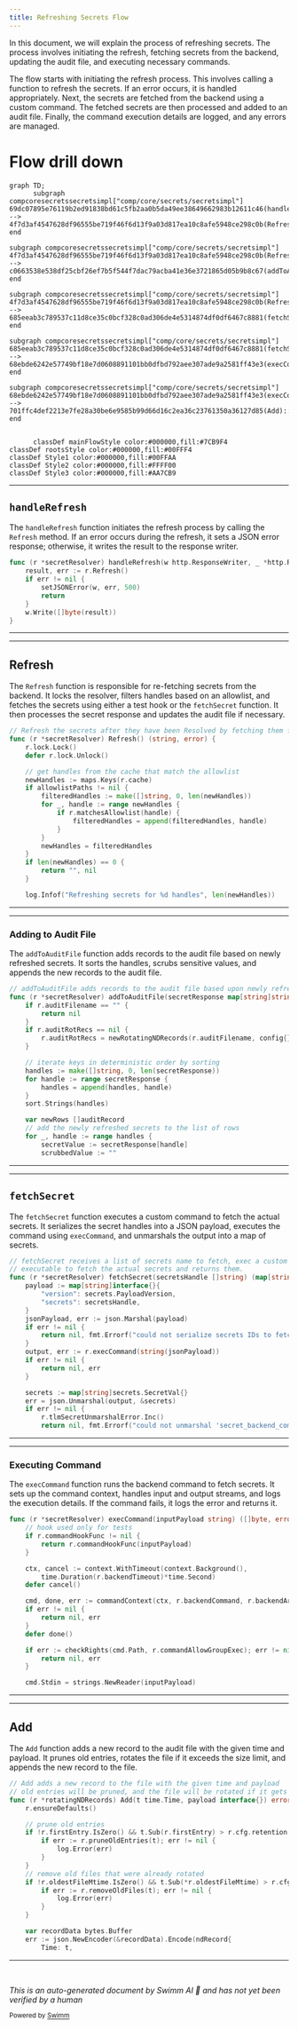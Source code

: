 ```yaml
---
title: Refreshing Secrets Flow
---
```

In this document, we will explain the process of refreshing secrets. The process involves initiating the refresh, fetching secrets from the backend, updating the audit file, and executing necessary commands.

The flow starts with initiating the refresh process. This involves calling a function to refresh the secrets. If an error occurs, it is handled appropriately. Next, the secrets are fetched from the backend using a custom command. The fetched secrets are then processed and added to an audit file. Finally, the command execution details are logged, and any errors are managed.

# Flow drill down

```mermaid
graph TD;
      subgraph compcoresecretssecretsimpl["comp/core/secrets/secretsimpl"]
69dc07895e76119b2ed91838bd61c5fb2aa0b5da49ee38649662983b12611c46(handleRefresh):::mainFlowStyle --> 4f7d3af4547628df96555be719f46f6d13f9a03d817ea10c8afe5948ce298c0b(Refresh):::mainFlowStyle
end

subgraph compcoresecretssecretsimpl["comp/core/secrets/secretsimpl"]
4f7d3af4547628df96555be719f46f6d13f9a03d817ea10c8afe5948ce298c0b(Refresh):::mainFlowStyle --> c0663538e538df25cbf26ef7b5f544f7dac79acba41e36e3721865d05b9b8c67(addToAuditFile)
end

subgraph compcoresecretssecretsimpl["comp/core/secrets/secretsimpl"]
4f7d3af4547628df96555be719f46f6d13f9a03d817ea10c8afe5948ce298c0b(Refresh):::mainFlowStyle --> 685eeab3c789537c11d8ce35c0bcf328c0ad306de4e5314874df0df6467c8881(fetchSecret):::mainFlowStyle
end

subgraph compcoresecretssecretsimpl["comp/core/secrets/secretsimpl"]
685eeab3c789537c11d8ce35c0bcf328c0ad306de4e5314874df0df6467c8881(fetchSecret):::mainFlowStyle --> 68ebde6242e57749bf18e7d0608891101bb0dfbd792aee307ade9a2581ff43e3(execCommand):::mainFlowStyle
end

subgraph compcoresecretssecretsimpl["comp/core/secrets/secretsimpl"]
68ebde6242e57749bf18e7d0608891101bb0dfbd792aee307ade9a2581ff43e3(execCommand):::mainFlowStyle --> 701ffc4def2213e7fe28a30be6e9585b99d66d16c2ea36c23761350a36127d85(Add):::mainFlowStyle
end


      classDef mainFlowStyle color:#000000,fill:#7CB9F4
classDef rootsStyle color:#000000,fill:#00FFF4
classDef Style1 color:#000000,fill:#00FFAA
classDef Style2 color:#000000,fill:#FFFF00
classDef Style3 color:#000000,fill:#AA7CB9
```

<SwmSnippet path="/comp/core/secrets/secretsimpl/secrets.go" line="150">

---

## <SwmToken path="comp/core/secrets/secretsimpl/secrets.go" pos="150:9:9" line-data="func (r *secretResolver) handleRefresh(w http.ResponseWriter, _ *http.Request) {">`handleRefresh`</SwmToken>

The <SwmToken path="comp/core/secrets/secretsimpl/secrets.go" pos="150:9:9" line-data="func (r *secretResolver) handleRefresh(w http.ResponseWriter, _ *http.Request) {">`handleRefresh`</SwmToken> function initiates the refresh process by calling the <SwmToken path="comp/core/secrets/secretsimpl/secrets.go" pos="151:10:10" line-data="	result, err := r.Refresh()">`Refresh`</SwmToken> method. If an error occurs during the refresh, it sets a JSON error response; otherwise, it writes the result to the response writer.

```go
func (r *secretResolver) handleRefresh(w http.ResponseWriter, _ *http.Request) {
	result, err := r.Refresh()
	if err != nil {
		setJSONError(w, err, 500)
		return
	}
	w.Write([]byte(result))
}
```

---

</SwmSnippet>

<SwmSnippet path="/comp/core/secrets/secretsimpl/secrets.go" line="439">

---

## Refresh

The <SwmToken path="comp/core/secrets/secretsimpl/secrets.go" pos="439:2:2" line-data="// Refresh the secrets after they have been Resolved by fetching them from the backend again">`Refresh`</SwmToken> function is responsible for re-fetching secrets from the backend. It locks the resolver, filters handles based on an allowlist, and fetches the secrets using either a test hook or the <SwmToken path="comp/core/secrets/secretsimpl/fetch_secret.go" pos="105:2:2" line-data="// fetchSecret receives a list of secrets name to fetch, exec a custom">`fetchSecret`</SwmToken> function. It then processes the secret response and updates the audit file if necessary.

```go
// Refresh the secrets after they have been Resolved by fetching them from the backend again
func (r *secretResolver) Refresh() (string, error) {
	r.lock.Lock()
	defer r.lock.Unlock()

	// get handles from the cache that match the allowlist
	newHandles := maps.Keys(r.cache)
	if allowlistPaths != nil {
		filteredHandles := make([]string, 0, len(newHandles))
		for _, handle := range newHandles {
			if r.matchesAllowlist(handle) {
				filteredHandles = append(filteredHandles, handle)
			}
		}
		newHandles = filteredHandles
	}
	if len(newHandles) == 0 {
		return "", nil
	}

	log.Infof("Refreshing secrets for %d handles", len(newHandles))
```

---

</SwmSnippet>

<SwmSnippet path="/comp/core/secrets/secretsimpl/secrets.go" line="502">

---

### Adding to Audit File

The <SwmToken path="comp/core/secrets/secretsimpl/secrets.go" pos="502:2:2" line-data="// addToAuditFile adds records to the audit file based upon newly refreshed secrets">`addToAuditFile`</SwmToken> function adds records to the audit file based on newly refreshed secrets. It sorts the handles, scrubs sensitive values, and appends the new records to the audit file.

```go
// addToAuditFile adds records to the audit file based upon newly refreshed secrets
func (r *secretResolver) addToAuditFile(secretResponse map[string]string) error {
	if r.auditFilename == "" {
		return nil
	}
	if r.auditRotRecs == nil {
		r.auditRotRecs = newRotatingNDRecords(r.auditFilename, config{})
	}

	// iterate keys in deterministic order by sorting
	handles := make([]string, 0, len(secretResponse))
	for handle := range secretResponse {
		handles = append(handles, handle)
	}
	sort.Strings(handles)

	var newRows []auditRecord
	// add the newly refreshed secrets to the list of rows
	for _, handle := range handles {
		secretValue := secretResponse[handle]
		scrubbedValue := ""
```

---

</SwmSnippet>

<SwmSnippet path="/comp/core/secrets/secretsimpl/fetch_secret.go" line="105">

---

## <SwmToken path="comp/core/secrets/secretsimpl/fetch_secret.go" pos="105:2:2" line-data="// fetchSecret receives a list of secrets name to fetch, exec a custom">`fetchSecret`</SwmToken>

The <SwmToken path="comp/core/secrets/secretsimpl/fetch_secret.go" pos="105:2:2" line-data="// fetchSecret receives a list of secrets name to fetch, exec a custom">`fetchSecret`</SwmToken> function executes a custom command to fetch the actual secrets. It serializes the secret handles into a JSON payload, executes the command using <SwmToken path="comp/core/secrets/secretsimpl/fetch_secret.go" pos="116:10:10" line-data="	output, err := r.execCommand(string(jsonPayload))">`execCommand`</SwmToken>, and unmarshals the output into a map of secrets.

```go
// fetchSecret receives a list of secrets name to fetch, exec a custom
// executable to fetch the actual secrets and returns them.
func (r *secretResolver) fetchSecret(secretsHandle []string) (map[string]string, error) {
	payload := map[string]interface{}{
		"version": secrets.PayloadVersion,
		"secrets": secretsHandle,
	}
	jsonPayload, err := json.Marshal(payload)
	if err != nil {
		return nil, fmt.Errorf("could not serialize secrets IDs to fetch password: %s", err)
	}
	output, err := r.execCommand(string(jsonPayload))
	if err != nil {
		return nil, err
	}

	secrets := map[string]secrets.SecretVal{}
	err = json.Unmarshal(output, &secrets)
	if err != nil {
		r.tlmSecretUnmarshalError.Inc()
		return nil, fmt.Errorf("could not unmarshal 'secret_backend_command' output: %s", err)
```

---

</SwmSnippet>

<SwmSnippet path="/comp/core/secrets/secretsimpl/fetch_secret.go" line="35">

---

### Executing Command

The <SwmToken path="comp/core/secrets/secretsimpl/fetch_secret.go" pos="35:9:9" line-data="func (r *secretResolver) execCommand(inputPayload string) ([]byte, error) {">`execCommand`</SwmToken> function runs the backend command to fetch secrets. It sets up the command context, handles input and output streams, and logs the execution details. If the command fails, it logs the error and returns it.

```go
func (r *secretResolver) execCommand(inputPayload string) ([]byte, error) {
	// hook used only for tests
	if r.commandHookFunc != nil {
		return r.commandHookFunc(inputPayload)
	}

	ctx, cancel := context.WithTimeout(context.Background(),
		time.Duration(r.backendTimeout)*time.Second)
	defer cancel()

	cmd, done, err := commandContext(ctx, r.backendCommand, r.backendArguments...)
	if err != nil {
		return nil, err
	}
	defer done()

	if err := checkRights(cmd.Path, r.commandAllowGroupExec); err != nil {
		return nil, err
	}

	cmd.Stdin = strings.NewReader(inputPayload)
```

---

</SwmSnippet>

<SwmSnippet path="/comp/core/secrets/secretsimpl/rotating_ndrecords.go" line="67">

---

## Add

The <SwmToken path="comp/core/secrets/secretsimpl/rotating_ndrecords.go" pos="67:2:2" line-data="// Add adds a new record to the file with the given time and payload">`Add`</SwmToken> function adds a new record to the audit file with the given time and payload. It prunes old entries, rotates the file if it exceeds the size limit, and appends the new record to the file.

```go
// Add adds a new record to the file with the given time and payload
// old entries will be pruned, and the file will be rotated if it gets too large
func (r *rotatingNDRecords) Add(t time.Time, payload interface{}) error {
	r.ensureDefaults()

	// prune old entries
	if !r.firstEntry.IsZero() && t.Sub(r.firstEntry) > r.cfg.retention {
		if err := r.pruneOldEntries(t); err != nil {
			log.Error(err)
		}
	}
	// remove old files that were already rotated
	if !r.oldestFileMtime.IsZero() && t.Sub(*r.oldestFileMtime) > r.cfg.retention {
		if err := r.removeOldFiles(t); err != nil {
			log.Error(err)
		}
	}

	var recordData bytes.Buffer
	err := json.NewEncoder(&recordData).Encode(ndRecord{
		Time: t,
```

---

</SwmSnippet>

&nbsp;

*This is an auto-generated document by Swimm AI 🌊 and has not yet been verified by a human*

<SwmMeta version="3.0.0" repo-id="Z2l0aHViJTNBJTNBZGF0YWRvZy1hZ2VudCUzQSUzQVN3aW1tLURlbW8=" repo-name="datadog-agent"><sup>Powered by [Swimm](/)</sup></SwmMeta>
